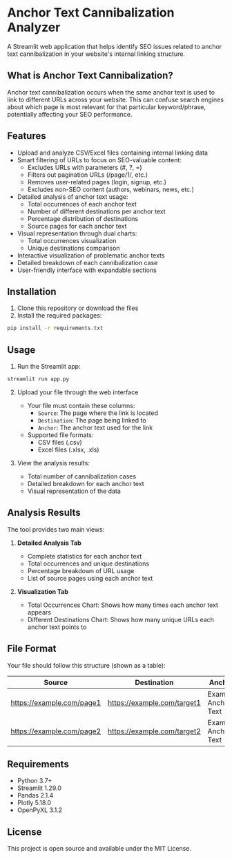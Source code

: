 # Anchor Text Cannibalization Analyzer

A Streamlit web application that helps identify SEO issues related to anchor text cannibalization in your website's internal linking structure.

## What is Anchor Text Cannibalization?

Anchor text cannibalization occurs when the same anchor text is used to link to different URLs across your website. This can confuse search engines about which page is most relevant for that particular keyword/phrase, potentially affecting your SEO performance.

## Features

- Upload and analyze CSV/Excel files containing internal linking data
- Smart filtering of URLs to focus on SEO-valuable content:
  - Excludes URLs with parameters (#, ?, =)
  - Filters out pagination URLs (/page/1/, etc.)
  - Removes user-related pages (login, signup, etc.)
  - Excludes non-SEO content (authors, webinars, news, etc.)
- Detailed analysis of anchor text usage:
  - Total occurrences of each anchor text
  - Number of different destinations per anchor text
  - Percentage distribution of destinations
  - Source pages for each anchor text
- Visual representation through dual charts:
  - Total occurrences visualization
  - Unique destinations comparison
- Interactive visualization of problematic anchor texts
- Detailed breakdown of each cannibalization case
- User-friendly interface with expandable sections

## Installation

1. Clone this repository or download the files
2. Install the required packages:
```bash
pip install -r requirements.txt
```

## Usage

1. Run the Streamlit app:
```bash
streamlit run app.py
```

2. Upload your file through the web interface
   - Your file must contain these columns:
     - `Source`: The page where the link is located
     - `Destination`: The page being linked to
     - `Anchor`: The anchor text used for the link
   - Supported file formats:
     - CSV files (.csv)
     - Excel files (.xlsx, .xls)

3. View the analysis results:
   - Total number of cannibalization cases
   - Detailed breakdown for each anchor text
   - Visual representation of the data

## Analysis Results

The tool provides two main views:

1. **Detailed Analysis Tab**
   - Complete statistics for each anchor text
   - Total occurrences and unique destinations
   - Percentage breakdown of URL usage
   - List of source pages using each anchor text

2. **Visualization Tab**
   - Total Occurrences Chart: Shows how many times each anchor text appears
   - Different Destinations Chart: Shows how many unique URLs each anchor text points to

## File Format

Your file should follow this structure (shown as a table):

| Source | Destination | Anchor |
|--------|-------------|--------|
| https://example.com/page1 | https://example.com/target1 | Example Anchor Text |
| https://example.com/page2 | https://example.com/target2 | Example Anchor Text |

## Requirements

- Python 3.7+
- Streamlit 1.29.0
- Pandas 2.1.4
- Plotly 5.18.0
- OpenPyXL 3.1.2

## License

This project is open source and available under the MIT License.
